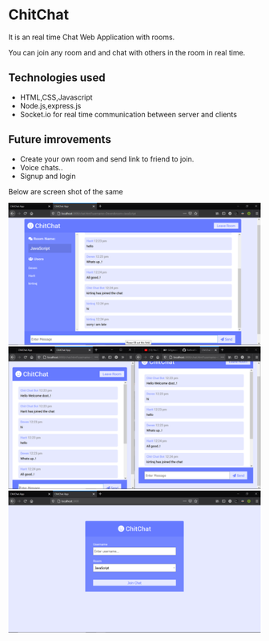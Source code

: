# ChitChat
It is an real time Chat Web Application with rooms.

You can join any room and and chat with others in the room in real time.

## Technologies used

* HTML,CSS,Javascript
* Node.js,express.js
* Socket.io for real time communication between server and clients


## Future imrovements

* Create your own room and send link to friend to join.
* Voice chats..
* Signup and login



Below are screen shot of the same

![image](https://github.com/RathodDeven/ChitChat/blob/main/img/Screenshot%20(158).png?raw=true)
![image](https://github.com/RathodDeven/ChitChat/blob/main/img/Screenshot%20(159).png?raw=true)
![image](https://github.com/RathodDeven/ChitChat/blob/main/img/Screenshot%20(160).png?raw=true)
